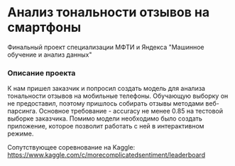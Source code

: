 # Анализ тональности отзывов на смартфоны
Финальный проект специализации МФТИ и Яндекса "Машинное обучение и анализ данных"
### Описание проекта
К нам пришел заказчик и попросил создать модель для анализа тональности отзывов на мобильные телефоны. Обучающую выборку он не предоставил, поэтому пришлось собирать отзывы методами веб-парсинга. Основное требование - accuracy не менее 0.85 на тестовой выборке заказчика. Помимо модели необходимо было создать приложение, которое позволит работать с ней в интерактивном режиме. 

Сопутствующее соревнование на Kaggle: https://www.kaggle.com/c/morecomplicatedsentiment/leaderboard
